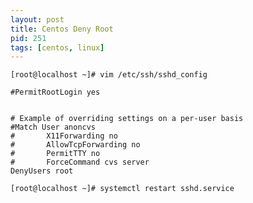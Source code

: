 ```yaml
---
layout: post
title: Centos Deny Root
pid: 251
tags: [centos, linux]
---
```




    [root@localhost ~]# vim /etc/ssh/sshd_config

    #PermitRootLogin yes


    # Example of overriding settings on a per-user basis
    #Match User anoncvs
    #       X11Forwarding no
    #       AllowTcpForwarding no
    #       PermitTTY no
    #       ForceCommand cvs server
    DenyUsers root

    [root@localhost ~]# systemctl restart sshd.service




